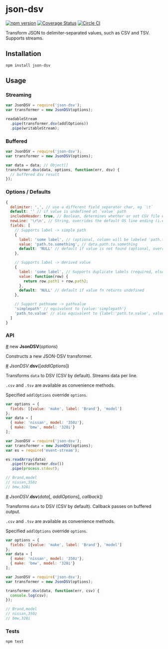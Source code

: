 json-dsv
=========

[![npm version](https://badge.fury.io/js/json-dsv.svg)](https://badge.fury.io/js/json-dsv)
[![Coverage Status](https://coveralls.io/repos/azhang/json-dsv/badge.svg?branch=feature%2Fcoveralls&service=github)](https://coveralls.io/github/azhang/json-dsv?branch=feature%2Fcoveralls)
[![Circle CI](https://circleci.com/gh/azhang/json-dsv.svg?style=shield)](https://circleci.com/gh/azhang/json-dsv)

Transform JSON to delimiter-separated values, such as CSV and TSV. Supports streams.

Installation
------------

    npm install json-dsv

Usage
-----

### Streaming
```js
var JsonDSV = require('json-dsv');
var transformer = new JsonDSV(options);

readableStream
  .pipe(transformer.dsv(addlOptions))
  .pipe(writableStream);
```


### Buffered
```js
var JsonDSV = require('json-dsv');
var transformer = new JsonDSV(options);

var data = data; // Object[]
transformer.dsv(data, options, function(err, dsv) {
  // buffered dsv result
});
```


### Options / Defaults
```js
{
  delimiter: ',', // use a different field separator char, eg `\t`
  default: '' // if value is undefined at `value` path
  includeHeader: true, // Boolean, determines whether or not CSV file will contain a title column
  newLine: '\r\n', // String, overrides the default OS line ending (i.e. `\n` on Unix and `\r\n` on Windows).
  fields: [
    // Supports label -> simple path
    {
      label: 'some label', // (optional, column will be labeled 'path.to.something' if not defined)
      value: 'path.to.something', // data.path.to.something
      default: 'NULL' // default if value is not found (optional, overrides `options.default` for column)
    },

    // Supports label -> derived value
    {
      label: 'some label', // Supports duplicate labels (required, else your column will be labeled [function])
      value: function(row) {
        return row.path1 + row.path2;
      },
      default: 'NULL' // default if value fn returns undefined
    },

    // Support pathname -> pathvalue
    'simplepath' // equivalent to {value:'simplepath'}
    'path.to.value' // also equivalent to {label:'path.to.value', value:'path.to.value'}
  ]
}
```

### API

<a name="JsonDSV" href="#JsonDSV">#</a> new <b>JsonDSV</b>(<i>options</i>)

Constructs a new JSON-DSV transformer.

<a name="JsonDSV_dsv_stream" href="#JsonDSV_dsv_stream">#</a> *JsonDSV*.<b>dsv</b>([<i>addlOptions</i>])

Transforms `data` to DSV (CSV by default). Streams data per line.

`.csv` and `.tsv` are available as convenience methods.

Specified `addlOptions` override `options`.

```js
var options = {
  fields: [{value: 'make', label: 'Brand'}, 'model']
};
var data = [
  { make: 'nissan', model: '350z'},
  { make: 'bmw', model: '328i'}
];

var JsonDSV = require('json-dsv');
var transformer = new JsonDSV(options);
var es = require('event-stream');

es.readArray(data)
  .pipe(transformer.dsv())
  .pipe(process.stdout);

// Brand,model
// nissan,350z
// bmw,328i
```


<a name="JsonDSV_dsv_buffered" href="#JsonDSV_dsv_buffered">#</a> *JsonDSV*.<b>dsv</b>(<i>data</i>[, <i>addlOptions</i>], <i>callback</i>])

Transforms `data` to DSV (CSV by default). Callback passes on buffered output.

`.csv` and `.tsv` are available as convenience methods.

Specified `addlOptions` override `options`.

```js
var options = {
  fields: [{value: 'make', label: 'Brand'}, 'model']
};
var data = [
  { make: 'nissan', model: '350z'},
  { make: 'bmw', model: '328i'}
];

var JsonDSV = require('json-dsv');
var transformer = new JsonDSV(options);

transformer.dsv(data, function(err, csv) {
  console.log(csv);
});

// Brand,model
// nissan,350z
// bmw,328i
```

### Tests

    npm test
